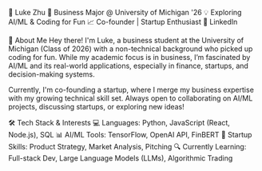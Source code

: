 🚀 Luke Zhu
📍 Business Major @ University of Michigan '26
💡 Exploring AI/ML & Coding for Fun
📈 Co-founder | Startup Enthusiast
🔗 LinkedIn

👋 About Me
Hey there! I'm Luke, a business student at the University of Michigan (Class of 2026) with a non-technical background who picked up coding for fun. While my academic focus is in business, I’m fascinated by AI/ML and its real-world applications, especially in finance, startups, and decision-making systems.

Currently, I'm co-founding a startup, where I merge my business expertise with my growing technical skill set. Always open to collaborating on AI/ML projects, discussing startups, or exploring new ideas!

🛠️ Tech Stack & Interests
💻 Languages: Python, JavaScript (React, Node.js), SQL
📊 AI/ML Tools: TensorFlow, OpenAI API, FinBERT
🚀 Startup Skills: Product Strategy, Market Analysis, Pitching
🔍 Currently Learning: Full-stack Dev, Large Language Models (LLMs), Algorithmic Trading

<!---
zhuluke1/zhuluke1 is a ✨ special ✨ repository because its `README.md` (this file) appears on your GitHub profile.
You can click the Preview link to take a look at your changes.
--->
